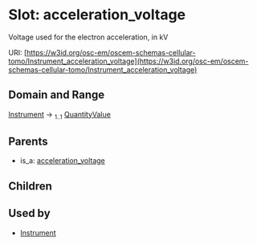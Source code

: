 
# Slot: acceleration_voltage

Voltage used for the electron acceleration, in kV

URI: [https://w3id.org/osc-em/oscem-schemas-cellular-tomo/Instrument_acceleration_voltage](https://w3id.org/osc-em/oscem-schemas-cellular-tomo/Instrument_acceleration_voltage)


## Domain and Range

[Instrument](Instrument.md) &#8594;  <sub>1..1</sub> [QuantityValue](QuantityValue.md)

## Parents

 *  is_a: [acceleration_voltage](acceleration_voltage.md)

## Children


## Used by

 * [Instrument](Instrument.md)
